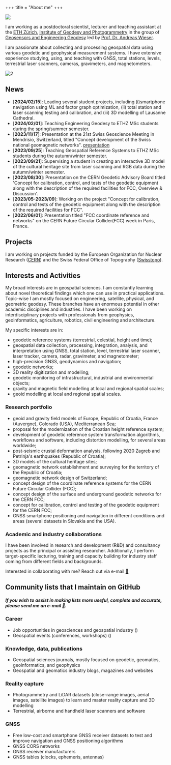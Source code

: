 +++
title = "About me"
+++

![](/images/avatar.png#avatar-about)

I am working as a postdoctoral scientist, lecturer and teaching assistant at the [ETH Zürich](https://ethz.ch/de.html), [Institute of Geodesy and Photogrammetry](https://igp.ethz.ch/) in the group of [Geosensors and Engineering Geodesy](https://gseg.igp.ethz.ch/) led by [Prof. Dr. Andreas Wieser](https://gseg.igp.ethz.ch/people/group-head/prof-dr--andreas-wieser.html).

I am passionate about collecting and processing geospatial data using various geodetic and geophysical measurement systems. I have extensive experience studying, using, and teaching with GNSS, total stations, levels, terrestrial laser scanners, cameras, gravimeters, and magnetometers.

![2](Twitter_heading-min1.png)
<!--- [<img src="Twitter_heading-min1.png"/>]() --->


<!--- # Hi 👋! I am Matej Varga and this is my homepage
- [**All links**](https://mvarga1989.github.io/mvarga1989_linktree/)
- Reach out via [:e-mail:](mailto:mvarga1989@gmail.com?Subject=Inquiry)
 --->

## News
- [**2024/02/15**]: Leading several student projects, including (i)smartphone navigation using ML and factor graph optimization, (ii) total station and laser scanning testing and calibration, and (iii) 3D modelling of Lausanne Cathedral.
- [**2024/02/01**]: Teaching Engineering Geodesy to ETHZ MSc students during the spring/summer semester.
- [**2023/11/17**]: Presentation at the 21st Swiss Geoscience Meeting in Mendrisio, Switzerland, titled "Concept development of the Swiss national geomagnetic networks". [presentation](http://tiny.cc/delfvz)
- [**2023/09/25**]: Teaching Geospatial Reference Systems to ETHZ MSc students during the autumn/winter semester.
- [**2023/09/21**]: Supervising a student in creating an interactive 3D model of the cultural heritage site from laser scanning and RGB data during the autumn/winter semester.
- [**2023/08/30**]: Presentation on the CERN Geodetic Advisory Board titled 'Concept for calibration, control, and tests of the geodetic equipment along with the description of the required facilities for FCC, Overview & Discussion'.
- [**2023/05-2023/09**]: Working on the project "Concept for calibration, control and tests of the geodetic equipment along with the description of the required facilities for FCC".
- [**2022/06/01**]: Presentation titled "FCC coordinate reference and networks" on the CERN Future Circular Collider(FCC) week in Paris, France.


## Projects
I am working on projects funded by the European Organization for Nuclear Research ([CERN](https://espace.cern.ch/SU/default.aspx)) and the Swiss Federal Office of Topography ([Swisstopo](https://www.swisstopo.admin.ch/de/wissen-fakten/geodaesie-vermessung.html)).

## Interests and Activities

My broad interests are in geospatial sciences. I am constantly learning about novel theoretical findings which one can use in practical applications. Topic-wise I am mostly focused on engineering, satellite, physical, and geometric geodesy. These branches have an enormous potential in other academic disciplines and industries. I have been working on interdisciplinary projects with professionals from geophysics, geoinformatics, agriculture, robotics, civil engineering and architecture.

My specific interests are in:
- geodetic reference systems (terrestrial, celestial, height and time);
- geospatial data collection, processing, integration, analysis, and interpretation using GNSS, total station, level, terrestrial laser scanner, laser tracker, camera, radar, gravimeter, and magnetometer;
- high-precision GNSS, geodynamics and navigation;
- geodetic networks;
- 3D reality digitization and modelling;
- geodetic monitoring of infrastructural, industrial and environmental objects;
- gravity and magnetic field modelling at local and regional spatial scales;
- geoid modelling at local and regional spatial scales.

### Research portfolio
- geoid and gravity field models of Europe, Republic of Croatia, France (Auvergne), Colorado (USA), Mediterranean Sea;
- proposal for the modernization of the Croatian height reference system;
- development of geodetic reference system transformation algorithms, workflows and software, including distortion modelling, for several areas worldwide;
- post-seismic crustal deformation analysis, following 2020 Zagreb and Petrinja's earthquakes (Republic of Croatia);
- 3D models of the cultural heritage sites;
- geomagnetic network establishment and surveying for the territory of the Republic of Croatia;
- geomagnetic network design of Switzerland;
- concept design of the coordinate reference systems for the CERN Future Circular Collider (FCC);
- concept design of the surface and underground geodetic networks for the CERN FCC;
- concept for calibration, control and testing of the geodetic equipment for the CERN FCC;
- GNSS smartphone positioning and navigation in different conditions and areas (several datasets in Slovakia and the USA).

### Academic and industry collaborations

I have been involved in research and development (R&D) and consultancy projects as the principal or assisting researcher. Additionally, I perform target-specific lecturing, training and capacity building for industry staff coming from different fields and backgrounds.

Interested in collaborating with me? Reach out via e-mail [:e-mail:](mailto:mvarga1989@gmail.com?Subject=Project%20collaboration%20inquiry)

## Community lists that I maintain on GitHub

##### If you wish to assist in making lists more useful, complete and accurate, please send me an e-mail [:e-mail:](mailto:mvarga1989@gmail.com).

### Career
- Job opportunities in geosciences and geospatial industry ([](https://github.com/mvarga1989/Awesome_Geospatial_jobs))
- Geospatial events (conferences, workshops) ([](https://github.com/mvarga1989/Geoevents.git))

### Knowledge, data, publications
- Geospatial sciences journals, mostly focused on geodetic, geomatics, geoinformatics, and geophysics [](https://github.com/mvarga1989/Geodetic_and_Geomatics_Journals)
- Geospatial and geomatics industry blogs, magazines and websites [](https://github.com/mvarga1989/The-list-of-geospatial-magazines)

### Reality capture
- Photogrammetry and LiDAR datasets (close-range images, aerial images, satellite images) to learn and master reality capture and 3D modelling [](https://github.com/mvarga1989/Datasets_Reality_capture_3Dmodelling.git)
- Terrestrial, airborne and handheld laser scanners and software [](https://github.com/mvarga1989/Awesome_Laser_scanners)

### GNSS
- Free low-cost and smartphone GNSS receiver datasets to test and improve navigation and GNSS positioning algorithms [](https://github.com/mvarga1989/Awesome_list_of_free_smartphone_GNSS_datasets)
- GNSS CORS networks [](https://github.com/mvarga1989/The-list-of-GNSS-CORS-RTK-networks)
- GNSS receiver manufacturers [](https://github.com/mvarga1989/Awesome_GNSSreceivers)
- GNSS tables (clocks, ephemeris, antennas) [](https://github.com/mvarga1989/An_awesome_list_of_GNSS_tables)


